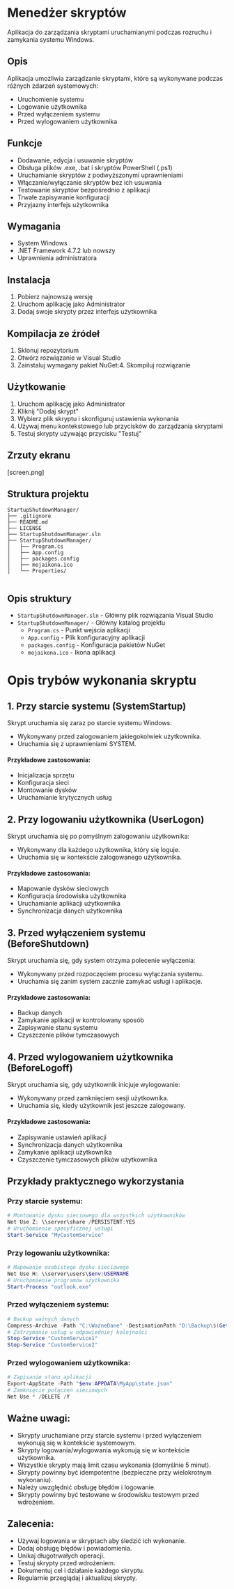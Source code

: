 # Menedżer skryptów

Aplikacja do zarządzania skryptami uruchamianymi podczas rozruchu i zamykania systemu Windows.

## Opis
Aplikacja umożliwia zarządzanie skryptami, które są wykonywane podczas różnych zdarzeń systemowych:
- Uruchomienie systemu
- Logowanie użytkownika
- Przed wyłączeniem systemu
- Przed wylogowaniem użytkownika

## Funkcje
- Dodawanie, edycja i usuwanie skryptów
- Obsługa plików .exe, .bat i skryptów PowerShell (.ps1)
- Uruchamianie skryptów z podwyższonymi uprawnieniami
- Włączanie/wyłączanie skryptów bez ich usuwania
- Testowanie skryptów bezpośrednio z aplikacji
- Trwałe zapisywanie konfiguracji
- Przyjazny interfejs użytkownika

## Wymagania
- System Windows
- .NET Framework 4.7.2 lub nowszy
- Uprawnienia administratora

## Instalacja
1. Pobierz najnowszą wersję
2. Uruchom aplikację jako Administrator
3. Dodaj swoje skrypty przez interfejs użytkownika

## Kompilacja ze źródeł
1. Sklonuj repozytorium
2. Otwórz rozwiązanie w Visual Studio
3. Zainstaluj wymagany pakiet NuGet:4. Skompiluj rozwiązanie

## Użytkowanie
1. Uruchom aplikację jako Administrator
2. Kliknij "Dodaj skrypt"
3. Wybierz plik skryptu i skonfiguruj ustawienia wykonania
4. Używaj menu kontekstowego lub przycisków do zarządzania skryptami
5. Testuj skrypty używając przycisku "Testuj"

## Zrzuty ekranu
[screen.png]

## Struktura projektu

```
StartupShutdownManager/
├── .gitignore
├── README.md
├── LICENSE
├── StartupShutdownManager.sln
├── StartupShutdownManager/
│   ├── Program.cs
│   ├── App.config
│   ├── packages.config
│   ├── mojaikona.ico
│   └── Properties/


```

## Opis struktury

- `StartupShutdownManager.sln` - Główny plik rozwiązania Visual Studio
- `StartupShutdownManager/` - Główny katalog projektu
  - `Program.cs` - Punkt wejścia aplikacji
  - `App.config` - Plik konfiguracyjny aplikacji
  - `packages.config` - Konfiguracja pakietów NuGet
  - `mojaikona.ico` - Ikona aplikacji

# Opis trybów wykonania skryptu

## 1. Przy starcie systemu (SystemStartup)
Skrypt uruchamia się zaraz po starcie systemu Windows:
- Wykonywany przed zalogowaniem jakiegokolwiek użytkownika.
- Uruchamia się z uprawnieniami SYSTEM.
#### Przykładowe zastosowania:
- Inicjalizacja sprzętu
- Konfiguracja sieci
- Montowanie dysków
- Uruchamianie krytycznych usług

## 2. Przy logowaniu użytkownika (UserLogon)
Skrypt uruchamia się po pomyślnym zalogowaniu użytkownika:
- Wykonywany dla każdego użytkownika, który się loguje.
- Uruchamia się w kontekście zalogowanego użytkownika.
#### Przykładowe zastosowania:
- Mapowanie dysków sieciowych
- Konfiguracja środowiska użytkownika
- Uruchamianie aplikacji użytkownika
- Synchronizacja danych użytkownika

## 3. Przed wyłączeniem systemu (BeforeShutdown)
Skrypt uruchamia się, gdy system otrzyma polecenie wyłączenia:
- Wykonywany przed rozpoczęciem procesu wyłączania systemu.
- Uruchamia się zanim system zacznie zamykać usługi i aplikacje.
#### Przykładowe zastosowania:
- Backup danych
- Zamykanie aplikacji w kontrolowany sposób
- Zapisywanie stanu systemu
- Czyszczenie plików tymczasowych

## 4. Przed wylogowaniem użytkownika (BeforeLogoff)
Skrypt uruchamia się, gdy użytkownik inicjuje wylogowanie:
- Wykonywany przed zamknięciem sesji użytkownika.
- Uruchamia się, kiedy użytkownik jest jeszcze zalogowany.
#### Przykładowe zastosowania:
- Zapisywanie ustawień aplikacji
- Synchronizacja danych użytkownika
- Zamykanie aplikacji użytkownika
- Czyszczenie tymczasowych plików użytkownika

## Przykłady praktycznego wykorzystania

### Przy starcie systemu:
```powershell
# Montowanie dysku sieciowego dla wszystkich użytkowników
Net Use Z: \\server\share /PERSISTENT:YES
# Uruchomienie specyficznej usługi
Start-Service "MyCustomService"
```

### Przy logowaniu użytkownika:
```powershell
# Mapowanie osobistego dysku sieciowego
Net Use H: \\server\users\$env:USERNAME
# Uruchomienie programów użytkownika
Start-Process "outlook.exe"
```

### Przed wyłączeniem systemu:
```powershell
# Backup ważnych danych
Compress-Archive -Path "C:\WażneDane" -DestinationPath "D:\Backup\$(Get-Date -Format 'yyyy-MM-dd')"
# Zatrzymanie usług w odpowiedniej kolejności
Stop-Service "CustomService1"
Stop-Service "CustomService2"
```

### Przed wylogowaniem użytkownika:
```powershell
# Zapisanie stanu aplikacji
Export-AppState -Path "$env:APPDATA\MyApp\state.json"
# Zamknięcie połączeń sieciowych
Net Use * /DELETE /Y
```

## Ważne uwagi:
- Skrypty uruchamiane przy starcie systemu i przed wyłączeniem wykonują się w kontekście systemowym.
- Skrypty logowania/wylogowania wykonują się w kontekście użytkownika.
- Wszystkie skrypty mają limit czasu wykonania (domyślnie 5 minut).
- Skrypty powinny być idempotentne (bezpieczne przy wielokrotnym wykonaniu).
- Należy uwzględnić obsługę błędów i logowanie.
- Skrypty powinny być testowane w środowisku testowym przed wdrożeniem.

## Zalecenia:
- Używaj logowania w skryptach aby śledzić ich wykonanie.
- Dodaj obsługę błędów i powiadomienia.
- Unikaj długotrwałych operacji.
- Testuj skrypty przed wdrożeniem.
- Dokumentuj cel i działanie każdego skryptu.
- Regularnie przeglądaj i aktualizuj skrypty.
